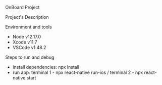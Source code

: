 OnBoard Project

Project's Description

Environment and tools
- Node v12.17.0
- Xcode v11.7
- VSCode v1.48.2

Steps to run and debug 
- install dependencies: npx install
- run app: terminal 1 - npx react-native run-ios / terminal 2 - npx react-native start

